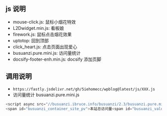 ## js 说明
- mouse-click.js: 鼠标小烟花特效
- L2Dwidget.min.js: 看板娘
- firework.js: 鼠标点击烟花效果
- uptotop: 回到顶部
- click_heart.js: 点击页面出现爱心
- busuanzi.pure.mini.js: 访问量统计
- docsify-footer-enh.min.js: docsify 添加页脚

## 调用说明
- `https://fastly.jsdelivr.net/gh/5iehomecc/wpblog@latest/js/XXX.js`
- 访问量统计 busuanzi.pure.mini.js
```java
<script async src="//busuanzi.ibruce.info/busuanzi/2.3/busuanzi.pure.mini.js"></script>
<span id="busuanzi_container_site_pv">本站总访问量<span id="busuanzi_value_site_pv"></span>次</span>
```
